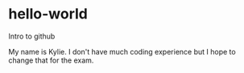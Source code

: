 # hello-world
Intro to github

My name is Kylie. I don't have much coding experience but I hope to change that for the exam.
